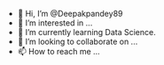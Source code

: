 - 👋 Hi, I’m @Deepakpandey89
- 👀 I’m interested in ...
- 🌱 I’m currently learning Data Science.
- 💞️ I’m looking to collaborate on ...
- 📫 How to reach me ...

<!---
Deepakpandey89/Deepakpandey89 is a ✨ special ✨ repository because its `README.md` (this file) appears on your GitHub profile.
You can click the Preview link to take a look at your changes.
--->
